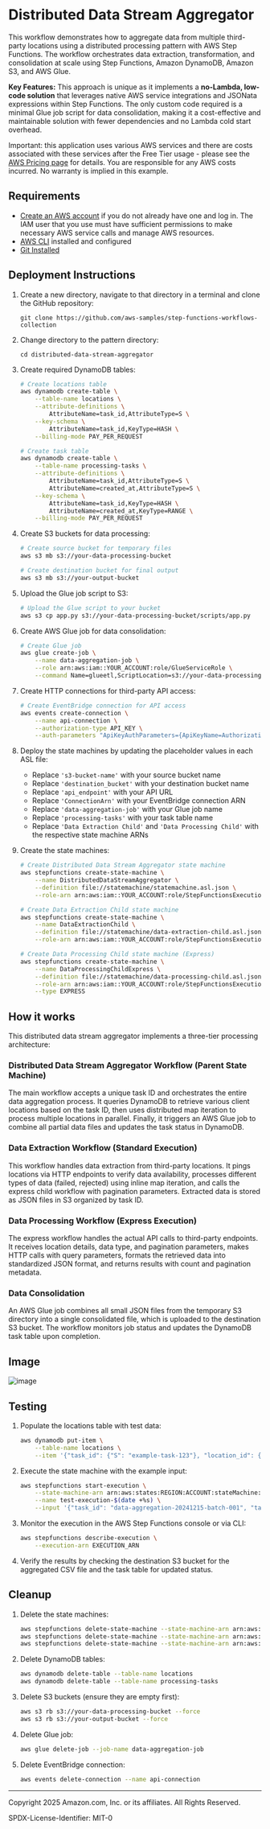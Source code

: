 # Distributed Data Stream Aggregator

This workflow demonstrates how to aggregate data from multiple third-party locations using a distributed processing pattern with AWS Step Functions. The workflow orchestrates data extraction, transformation, and consolidation at scale using Step Functions, Amazon DynamoDB, Amazon S3, and AWS Glue.

**Key Features:** This approach is unique as it implements a **no-Lambda, low-code solution** that leverages native AWS service integrations and JSONata expressions within Step Functions. The only custom code required is a minimal Glue job script for data consolidation, making it a cost-effective and maintainable solution with fewer dependencies and no Lambda cold start overhead.


Important: this application uses various AWS services and there are costs associated with these services after the Free Tier usage - please see the [AWS Pricing page](https://aws.amazon.com/pricing/) for details. You are responsible for any AWS costs incurred. No warranty is implied in this example.

## Requirements

* [Create an AWS account](https://portal.aws.amazon.com/gp/aws/developer/registration/index.html) if you do not already have one and log in. The IAM user that you use must have sufficient permissions to make necessary AWS service calls and manage AWS resources.
* [AWS CLI](https://docs.aws.amazon.com/cli/latest/userguide/install-cliv2.html) installed and configured
* [Git Installed](https://git-scm.com/book/en/v2/Getting-Started-Installing-Git)

## Deployment Instructions

1. Create a new directory, navigate to that directory in a terminal and clone the GitHub repository:
    ``` 
    git clone https://github.com/aws-samples/step-functions-workflows-collection
    ```
2. Change directory to the pattern directory:
    ```
    cd distributed-data-stream-aggregator
    ```
3. Create required DynamoDB tables:
    ```bash
    # Create locations table
    aws dynamodb create-table \
        --table-name locations \
        --attribute-definitions \
            AttributeName=task_id,AttributeType=S \
        --key-schema \
            AttributeName=task_id,KeyType=HASH \
        --billing-mode PAY_PER_REQUEST

    # Create task table  
    aws dynamodb create-table \
        --table-name processing-tasks \
        --attribute-definitions \
            AttributeName=task_id,AttributeType=S \
            AttributeName=created_at,AttributeType=S \
        --key-schema \
            AttributeName=task_id,KeyType=HASH \
            AttributeName=created_at,KeyType=RANGE \
        --billing-mode PAY_PER_REQUEST
    ```

4. Create S3 buckets for data processing:
    ```bash
    # Create source bucket for temporary files
    aws s3 mb s3://your-data-processing-bucket

    # Create destination bucket for final output  
    aws s3 mb s3://your-output-bucket
    ```

5. Upload the Glue job script to S3:
    ```bash
    # Upload the Glue script to your bucket
    aws s3 cp app.py s3://your-data-processing-bucket/scripts/app.py
    ```

6. Create AWS Glue job for data consolidation:
    ```bash
    # Create Glue job
    aws glue create-job \
        --name data-aggregation-job \
        --role arn:aws:iam::YOUR_ACCOUNT:role/GlueServiceRole \
        --command Name=glueetl,ScriptLocation=s3://your-data-processing-bucket/scripts/app.py
    ```

7. Create HTTP connections for third-party API access:
    ```bash
    # Create EventBridge connection for API access
    aws events create-connection \
        --name api-connection \
        --authorization-type API_KEY \
        --auth-parameters "ApiKeyAuthParameters={ApiKeyName=Authorization,ApiKeyValue=Bearer YOUR_TOKEN}"
    ```

8. Deploy the state machines by updating the placeholder values in each ASL file:
   - Replace `'s3-bucket-name'` with your source bucket name
   - Replace `'destination_bucket'` with your destination bucket name  
   - Replace `'api_endpoint'` with your API URL
   - Replace `'ConnectionArn'` with your EventBridge connection ARN
   - Replace `'data-aggregation-job'` with your Glue job name
   - Replace `'processing-tasks'` with your task table name
   - Replace `'Data Extraction Child'` and `'Data Processing Child'` with the respective state machine ARNs

9. Create the state machines:
    ```bash
    # Create Distributed Data Stream Aggregator state machine
    aws stepfunctions create-state-machine \
        --name DistributedDataStreamAggregator \
        --definition file://statemachine/statemachine.asl.json \
        --role-arn arn:aws:iam::YOUR_ACCOUNT:role/StepFunctionsExecutionRole

    # Create Data Extraction Child state machine  
    aws stepfunctions create-state-machine \
        --name DataExtractionChild \
        --definition file://statemachine/data-extraction-child.asl.json \
        --role-arn arn:aws:iam::YOUR_ACCOUNT:role/StepFunctionsExecutionRole

    # Create Data Processing Child state machine (Express)
    aws stepfunctions create-state-machine \
        --name DataProcessingChildExpress \
        --definition file://statemachine/data-processing-child.asl.json \
        --role-arn arn:aws:iam::YOUR_ACCOUNT:role/StepFunctionsExecutionRole \
        --type EXPRESS
    ```

## How it works

This distributed data stream aggregator implements a three-tier processing architecture:

### Distributed Data Stream Aggregator Workflow (Parent State Machine)
The main workflow accepts a unique task ID and orchestrates the entire data aggregation process. It queries DynamoDB to retrieve various client locations based on the task ID, then uses distributed map iteration to process multiple locations in parallel. Finally, it triggers an AWS Glue job to combine all partial data files and updates the task status in DynamoDB.

### Data Extraction Workflow (Standard Execution)  
This workflow handles data extraction from third-party locations. It pings locations via HTTP endpoints to verify data availability, processes different types of data (failed, rejected) using inline map iteration, and calls the express child workflow with pagination parameters. Extracted data is stored as JSON files in S3 organized by task ID.

### Data Processing Workflow (Express Execution)
The express workflow handles the actual API calls to third-party endpoints. It receives location details, data type, and pagination parameters, makes HTTP calls with query parameters, formats the retrieved data into standardized JSON format, and returns results with count and pagination metadata.

### Data Consolidation
An AWS Glue job combines all small JSON files from the temporary S3 directory into a single consolidated file, which is uploaded to the destination S3 bucket. The workflow monitors job status and updates the DynamoDB task table upon completion.

## Image

![image](./resources/illustration.png)

## Testing

1. Populate the locations table with test data:
    ```bash
    aws dynamodb put-item \
        --table-name locations \
        --item '{"task_id": {"S": "example-task-123"}, "location_id": {"S": "location-001"}, "api_url": {"S": "https://api.example.com"}}'
    ```

2. Execute the state machine with the example input:
    ```bash
    aws stepfunctions start-execution \
        --state-machine-arn arn:aws:states:REGION:ACCOUNT:stateMachine:DistributedDataStreamAggregator \
        --name test-execution-$(date +%s) \
        --input '{"task_id": "data-aggregation-20241215-batch-001", "task_sort_key": "2024-12-15T14:30:00.000Z"}'
    ```

3. Monitor the execution in the AWS Step Functions console or via CLI:
    ```bash
    aws stepfunctions describe-execution \
        --execution-arn EXECUTION_ARN
    ```

4. Verify the results by checking the destination S3 bucket for the aggregated CSV file and the task table for updated status.

## Cleanup
 
1. Delete the state machines:
    ```bash
    aws stepfunctions delete-state-machine --state-machine-arn arn:aws:states:REGION:ACCOUNT:stateMachine:DistributedDataStreamAggregator
    aws stepfunctions delete-state-machine --state-machine-arn arn:aws:states:REGION:ACCOUNT:stateMachine:DataExtractionChild
    aws stepfunctions delete-state-machine --state-machine-arn arn:aws:states:REGION:ACCOUNT:stateMachine:DataProcessingChildExpress
    ```

2. Delete DynamoDB tables:
    ```bash
    aws dynamodb delete-table --table-name locations
    aws dynamodb delete-table --table-name processing-tasks
    ```

3. Delete S3 buckets (ensure they are empty first):
    ```bash
    aws s3 rb s3://your-data-processing-bucket --force
    aws s3 rb s3://your-output-bucket --force
    ```

4. Delete Glue job:
    ```bash
    aws glue delete-job --job-name data-aggregation-job
    ```

5. Delete EventBridge connection:
    ```bash
    aws events delete-connection --name api-connection
    ```

----
Copyright 2025 Amazon.com, Inc. or its affiliates. All Rights Reserved.

SPDX-License-Identifier: MIT-0

